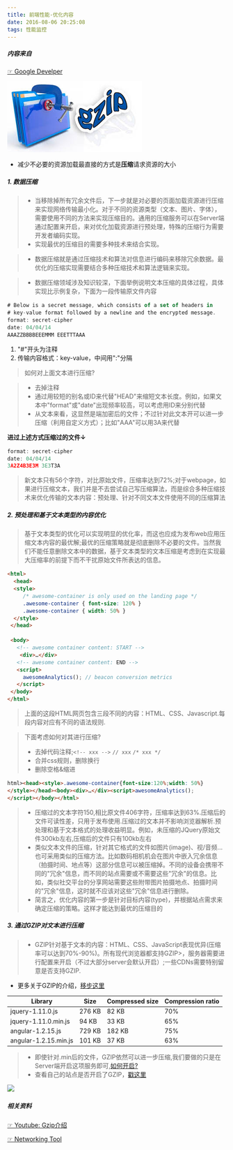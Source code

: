 ```yaml
---
title: 前端性能-优化内容
date: 2016-08-06 20:25:08
tags: 性能监控
---
```


##### 内容来自
[☞ Google Develper](https://developers.google.com/web/fundamentals/performance/optimizing-content-efficiency/optimize-encoding-and-transfer)

![](/uploads/Gzip.jpeg)
- 减少不必要的资源加载最直接的方式是**压缩**请求资源的大小

##### 1. 数据压缩
> - 当移除掉所有冗余文件后，下一步就是对必要的页面加载资源进行压缩来实现网络传输最小化。对于不同的资源类型（文本、图片、字体），需要使用不同的方法来实现压缩目的。通用的压缩服务可以在Server端通过配置来开启，来对优化加载资源进行预处理，特殊的压缩行为需要开发者编码实现。
> - 实现最优的压缩目的需要多种技术来结合实现。

>- 数据压缩就是通过压缩技术和算法对信息进行编码来移除冗余数据。最优化的压缩实现需要结合多种压缩技术和算法逻辑来实现。

> - 数据压缩领域涉及知识较深，下面举例说明文本压缩的具体过程，具体实现比示例复杂，下面为一段传输原文件内容  

```js
# Below is a secret message, which consists of a set of headers in
# key-value format followed by a newline and the encrypted message.
format: secret-cipher
date: 04/04/14
AAAZZBBBBEEEMMM EEETTTAAA
```
1. "#"开头为注释
2. 传输内容格式：key-value，中间用":"分隔

> 如何对上面文本进行压缩?  

> - 去掉注释
> - 通过用较短的别名或ID来代替"HEAD"来缩短文本长度。例如，如果文本中"format"或"date"出现频率较高，可以考虑用ID来分别代替
> - 从文本来看，这显然是端加密后的文件；不过针对此文本开可以进一步压缩（利用自定义方式）；比如"AAA"可以用3A来代替

**进过上述方式压缩过的文件↓**
```js
format: secret-cipher
date: 04/04/14
3A2Z4B3E3M 3E3T3A
```
> 新文本只有56个字符，对比原始文件，压缩率达到72%;对于webpage，如果进行压缩文本，我们并是不去尝试自己写压缩算法，而是综合多种压缩技术来优化传输的文本内容：预处理、针对不同文本文件使用不同的压缩算法

##### 2. 预处理和基于文本类型的内容优化

>基于文本类型的优化可以实现明显的优化率，而这也应成为发布web应用压缩文本内容的最优解;最优的压缩策略就是彻底删除不必要的文件。当然我们不能任意删除文本中的数据，基于文本类型的文本压缩是考虑到在实现最大压缩率的前提下而不干扰原始文件所表达的信息。  

```html
<html>
  <head>
  <style>
     /* awesome-container is only used on the landing page */
     .awesome-container { font-size: 120% }
     .awesome-container { width: 50% }
  </style>
 </head>

 <body>
   <!-- awesome container content: START -->
    <div>…</div>
   <!-- awesome container content: END -->
   <script>
     awesomeAnalytics(); // beacon conversion metrics
   </script>
 </body>
</html>
```

> 上面的这段HTML网页包含三段不同的内容：HTML、CSS、Javascript.每段内容对应有不同的语法规则.

> 下面考虑如何对其进行压缩?
> - 去掉代码注释;`<!-- xxx -->` `// xxx` `/* xxx */`
> - 合并css规则，删除换行
> - 删除空格&缩进  

```html
html><head><style>.awesome-container{font-size:120%;width: 50%}
</style></head><body><div>…</div><script>awesomeAnalytics();
</script></body></html>
```
> - 压缩过的文本字符150,相比原文件406字符，压缩率达到63%.压缩后的文件可读性差，只用于发布使用.压缩过的文本并不影响浏览器解析.预处理和基于文本格式的处理收益明显。例如，未压缩的JQuery原始文件300kb左右,压缩后的文件只有100kb左右
> - 类似文本文件的压缩，针对其它格式的文件如图片(image)、视/音频... 也可采用类似的压缩方法。比如数码相机机会在图片中嵌入冗余信息（拍摄时间、地点等）这部分信息可以被压缩掉。不同的设备会携带不同的"冗余"信息，而不同的站点需要或不需要这些"冗余"的信息。比如，类似社交平台的分享网站需要这些附带图片拍摄地点、拍摄时间的"冗余"信息，这时就不应该对这些"冗余"信息进行删除。
> - 简言之，优化内容的第一步是针对目标内容(type)，并根据站点需求来确定压缩的策略。这样才能达到最优的压缩目的

##### 3. 通过GZIP对文本进行压缩
> - GZIP针对基于文本的内容：HTML、CSS、JavaScript表现优异(压缩率可以达到70%-90%)。所有现代浏览器都支持GZIP>，服务器需要进行配置来开启（不过大部分server会默认开启）;一些CDNs需要特别留意是否支持GZIP.
- 更多关于GZIP的介绍，[移步这里]()

Library | Size | Compressed size | Compression ratio|
------------ | ------------- | ------------ | -------|
jquery-1.11.0.js | 276 KB  | 82 KB | 70%
jquery-1.11.0.min.js | 94 KB  | 33 KB | 65%
angular-1.2.15.js | 729 KB    | 182 KB | 75%
angular-1.2.15.min.js | 101 KB  | 37 KB | 63%

> - 即使针对.min后的文件，GZIP依然可以进一步压缩,我们要做的只是在Server端开启这项服务即可,[如何开启?](https://github.com/h5bp/server-configs)
> - 查看自己的站点是否开启了GZIP，[戳这里](http://www.whatsmyip.org/http-compression-test/)

![](https://developers.google.com/web/fundamentals/performance/optimizing-content-efficiency/images/transfer-vs-actual-size.png)

##### 相关资料
[☞ Youtube: Gzip介绍](https://www.youtube.com/watch?v=whGwm0Lky2s&feature=youtu.be&t=14m11s)


[☞ Networking Tool](http://www.whatsmyip.org/http-headers/)